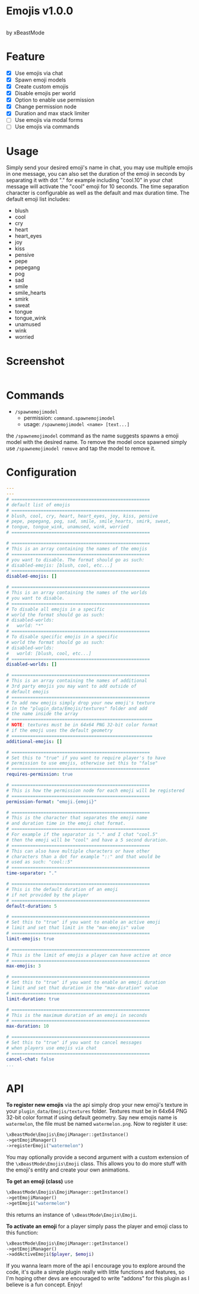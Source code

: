# Emojis v1.0.0
<div style="text-align: center;">
<img src="https://github.com/xBeastMode/Emojis/raw/main/icon.png" alt="">
</div>

by xBeastMode
# Feature
- [x] Use emojis via chat
- [x] Spawn emoji models
- [x] Create custom emojis
- [x] Disable emojis per world
- [x] Option to enable use permission
- [x] Change permission node
- [x] Duration and max stack limiter
- [ ] Use emojis via modal forms
- [ ] Use emojis via commands

# Usage

Simply send your desired emoji's name in chat, you may use multiple emojis
in one message, you can also set the duration of the emoji in seconds by separating it with dot "."
for example including "cool.10" in your chat message will activate the "cool" emoji for 10 seconds.
The time separation character is configurable as well as the default and max duration time.
The default emoji list includes:
- blush
- cool
- cry
- heart
- heart_eyes
- joy
- kiss
- pensive
- pepe
- pepegang
- pog
- sad
- smile
- smile_hearts
- smirk
- sweat
- tongue
- tongue_wink
- unamused
- wink
- worried

# Screenshot

<img src="https://github.com/xBeastMode/Emojis/raw/main/screenshot.png" alt="">

# Commands

- `/spawnemojimodel`
    - permission: `command.spawnemojimodel`
    - usage: `/spawnemojimodel <name> [text...]`

the `/spawnemojimodel` command as the name suggests spawns a emoji model
with the desired name. To remove the model once spawned simply use `/spawnemojimodel remove`
and tap the model to remove it.

# Configuration
```yaml
---
---
# ====================================================
# default list of emojis
# ====================================================
# blush, cool, cry, heart, heart_eyes, joy, kiss, pensive
# pepe, pepegang, pog, sad, smile, smile_hearts, smirk, sweat,
# tongue, tongue_wink, unamused, wink, worried
# ====================================================

# ====================================================
# This is an array containing the names of the emojis
# ====================================================
# you want to disable. The format should go as such:
# disabled-emojis: [blush, cool, etc...]
# ====================================================
disabled-emojis: []

# ====================================================
# This is an array containing the names of the worlds
# you want to disable.
# ====================================================
# To disable all emojis in a specific
# world the format should go as such:
# disabled-worlds:
#   world: "*"
# ====================================================
# To disable specific emojis in a specific
# world the format should go as such:
# disabled-worlds:
#   world: [blush, cool, etc...]
# ====================================================
disabled-worlds: []

# ====================================================
# This is an array containing the names of additional
# 3rd party emojis you may want to add outside of
# default emojis
# ====================================================
# To add new emojis simply drop your new emoji's texture
# in the "plugin_data/Emojis/textures" folder and add
# the name inside the array
# =====================================================
# NOTE: textures must be in 64x64 PNG 32-bit color format
# if the emoji uses the default geometry
# =====================================================
additional-emojis: []

# ====================================================
# Set this to "true" if you want to require player's to have
# permission to use emojis, otherwise set this to "false"
# ====================================================
requires-permission: true

# ====================================================
# This is how the permission node for each emoji will be registered
# ====================================================
permission-format: "emoji.{emoji}"

# ====================================================
# This is the character that separates the emoji name
# and duration time in the emoji chat format.
# ====================================================
# For example if the separator is "." and I chat "cool.5"
# then the emoji will be "cool" and have a 5 second duration.
# ====================================================
# This can also have multiple characters or have other
# characters than a dot for example "::" and that would be
# used as such: "cool::5"
# ====================================================
time-separator: "."

# ====================================================
# This is the default duration of an emoji
# if not provided by the player
# ====================================================
default-duration: 5

# ====================================================
# Set this to "true" if you want to enable an active emoji
# limit and set that limit in the "max-emojis" value
# ====================================================
limit-emojis: true

# ====================================================
# This is the limit of emojis a player can have active at once
# ====================================================
max-emojis: 3

# ====================================================
# Set this to "true" if you want to enable an emoji duration
# limit and set that duration in the "max-duration" value
# ====================================================
limit-duration: true

# ====================================================
# This is the maximum duration of an emoji in seconds
# ====================================================
max-duration: 10

# ====================================================
# Set this to "true" if you want to cancel messages
# when players use emojis via chat
# ====================================================
cancel-chat: false
...
```

# API

**To register new emojis** via the api simply drop 
your new emoji's texture in your `plugin_data/Emojis/textures`
folder. Textures must be in 64x64 PNG 32-bit color format if using default geometry.
Say new emojis name is `watermelon`,
the file must be named `watermelon.png`.
Now to register it use:
```php
\xBeastMode\Emojis\EmojiManager::getInstance()
->getEmojiManager()
->registerEmoji("watermelon")
```
You may optionally provide a second argument with a 
custom extension of the `\xBeastMode\Emojis\Emoji`
class. This allows you to do more stuff with the emoji's
entity and create your own animations.

**To get an emoji (class)** use
```php
\xBeastMode\Emojis\EmojiManager::getInstance()
->getEmojiManager()
->getEmoji("watermelon")
```
this returns an instance of `\xBeastMode\Emojis\Emoji`.

**To activate an emoji** for a player simply pass the player
and emoji class to this function:
```php
\xBeastMode\Emojis\EmojiManager::getInstance()
->getEmojiManager()
->addActiveEmoji($player, $emoji)
```

If you wanna learn more of the api I encourage you to explore
around the code, it's quite a simple plugin really with little functions
and features, so I'm hoping other devs are encouraged to write
"addons" for this plugin as I believe is a fun concept. Enjoy!